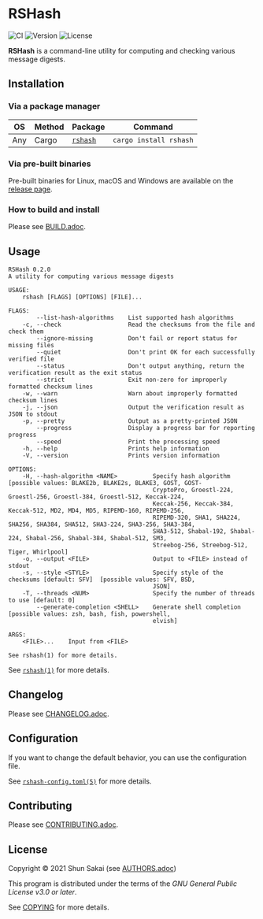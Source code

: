 # RSHash

![CI](https://github.com/sorairolake/rshash/workflows/CI/badge.svg)
![Version](https://img.shields.io/crates/v/rshash)
![License](https://img.shields.io/crates/l/rshash)

**RSHash** is a command-line utility for computing and checking various
message digests.

## Installation

### Via a package manager

| OS  | Method | Package                                     | Command                |
|-----|--------|---------------------------------------------|------------------------|
| Any | Cargo  | [`rshash`](https://crates.io/crates/rshash) | `cargo install rshash` |

### Via pre-built binaries

Pre-built binaries for Linux, macOS and Windows are available on the
[release page](https://github.com/sorairolake/rshash/releases).

### How to build and install

Please see [BUILD.adoc](BUILD.adoc).

## Usage

    RSHash 0.2.0
    A utility for computing various message digests

    USAGE:
        rshash [FLAGS] [OPTIONS] [FILE]...

    FLAGS:
            --list-hash-algorithms    List supported hash algorithms
        -c, --check                   Read the checksums from the file and check them
            --ignore-missing          Don't fail or report status for missing files
            --quiet                   Don't print OK for each successfully verified file
            --status                  Don't output anything, return the verification result as the exit status
            --strict                  Exit non-zero for improperly formatted checksum lines
        -w, --warn                    Warn about improperly formatted checksum lines
        -j, --json                    Output the verification result as JSON to stdout
        -p, --pretty                  Output as a pretty-printed JSON
            --progress                Display a progress bar for reporting progress
            --speed                   Print the processing speed
        -h, --help                    Prints help information
        -V, --version                 Prints version information

    OPTIONS:
        -H, --hash-algorithm <NAME>          Specify hash algorithm [possible values: BLAKE2b, BLAKE2s, BLAKE3, GOST, GOST-
                                             CryptoPro, Groestl-224, Groestl-256, Groestl-384, Groestl-512, Keccak-224,
                                             Keccak-256, Keccak-384, Keccak-512, MD2, MD4, MD5, RIPEMD-160, RIPEMD-256,
                                             RIPEMD-320, SHA1, SHA224, SHA256, SHA384, SHA512, SHA3-224, SHA3-256, SHA3-384,
                                             SHA3-512, Shabal-192, Shabal-224, Shabal-256, Shabal-384, Shabal-512, SM3,
                                             Streebog-256, Streebog-512, Tiger, Whirlpool]
        -o, --output <FILE>                  Output to <FILE> instead of stdout
        -s, --style <STYLE>                  Specify style of the checksums [default: SFV]  [possible values: SFV, BSD,
                                             JSON]
        -T, --threads <NUM>                  Specify the number of threads to use [default: 0]
            --generate-completion <SHELL>    Generate shell completion [possible values: zsh, bash, fish, powershell,
                                             elvish]

    ARGS:
        <FILE>...    Input from <FILE>

    See rshash(1) for more details.

See [`rshash(1)`](doc/man/man1/rshash.1.adoc) for more details.

## Changelog

Please see [CHANGELOG.adoc](CHANGELOG.adoc).

## Configuration

If you want to change the default behavior, you can use the
configuration file.

See [`rshash-config.toml(5)`](doc/man/man5/rshash-config.toml.5.adoc)
for more details.

## Contributing

Please see [CONTRIBUTING.adoc](CONTRIBUTING.adoc).

## License

Copyright © 2021 Shun Sakai (see [AUTHORS.adoc](AUTHORS.adoc))

This program is distributed under the terms of the *GNU General Public
License v3.0 or later*.

See [COPYING](COPYING) for more details.
